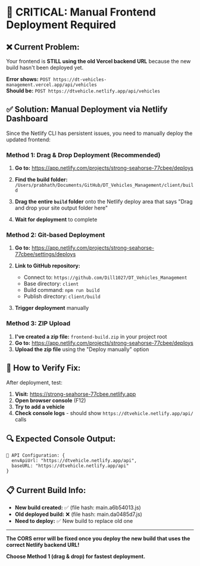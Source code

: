 # 🚨 CRITICAL: Manual Frontend Deployment Required

## ❌ Current Problem:
Your frontend is **STILL using the old Vercel backend URL** because the new build hasn't been deployed yet.

**Error shows:** `POST https://dt-vehicles-management.vercel.app/api/vehicles`  
**Should be:** `POST https://dtvehicle.netlify.app/api/vehicles`

## ✅ Solution: Manual Deployment via Netlify Dashboard

Since the Netlify CLI has persistent issues, you need to manually deploy the updated frontend:

### Method 1: Drag & Drop Deployment (Recommended)

1. **Go to:** https://app.netlify.com/projects/strong-seahorse-77cbee/deploys

2. **Find the build folder:** `/Users/prabhath/Documents/GitHub/DT_Vehicles_Management/client/build`

3. **Drag the entire `build` folder** onto the Netlify deploy area that says "Drag and drop your site output folder here"

4. **Wait for deployment** to complete

### Method 2: Git-based Deployment

1. **Go to:** https://app.netlify.com/projects/strong-seahorse-77cbee/settings/deploys

2. **Link to GitHub repository:**
   - Connect to: `https://github.com/Dill1027/DT_Vehicles_Management`
   - Base directory: `client`
   - Build command: `npm run build`
   - Publish directory: `client/build`

3. **Trigger deployment** manually

### Method 3: ZIP Upload

1. **I've created a zip file:** `frontend-build.zip` in your project root
2. **Go to:** https://app.netlify.com/projects/strong-seahorse-77cbee/deploys
3. **Upload the zip file** using the "Deploy manually" option

## 🧪 How to Verify Fix:

After deployment, test:
1. **Visit:** https://strong-seahorse-77cbee.netlify.app
2. **Open browser console** (F12)
3. **Try to add a vehicle**
4. **Check console logs** - should show `https://dtvehicle.netlify.app/api/` calls

## 🔍 Expected Console Output:
```
🔗 API Configuration: {
  envApiUrl: "https://dtvehicle.netlify.app/api",
  baseURL: "https://dtvehicle.netlify.app/api"
}
```

## 📋 Current Build Info:
- **New build created:** ✅ (file hash: main.a6b54013.js)
- **Old deployed build:** ❌ (file hash: main.da0485d7.js)
- **Need to deploy:** ✅ New build to replace old one

---

**The CORS error will be fixed once you deploy the new build that uses the correct Netlify backend URL!**

**Choose Method 1 (drag & drop) for fastest deployment.**
